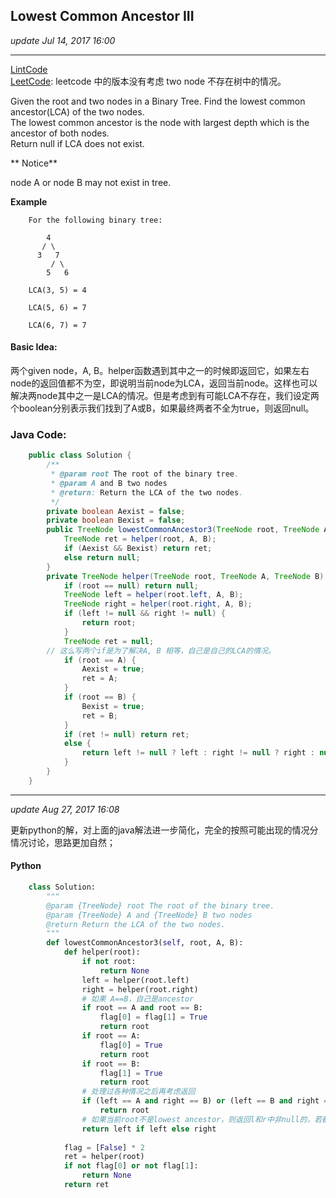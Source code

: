 ## Lowest Common Ancestor III
_update Jul 14, 2017 16:00_

---
[LintCode](http://www.lintcode.com/en/problem/lowest-common-ancestor-iii/)  
[LeetCode](https://leetcode.com/problems/lowest-common-ancestor-of-a-binary-tree/description/): leetcode 中的版本没有考虑 two node 不存在树中的情况。

Given the root and two nodes in a Binary Tree. Find the lowest common ancestor(LCA) of the two nodes.  
The lowest common ancestor is the node with largest depth which is the ancestor of both nodes.  
Return null if LCA does not exist.

** Notice**  

node A or node B may not exist in tree.  
  
**Example**  

        For the following binary tree:
          
            4
           / \
          3   7
             / \
            5   6
            
        LCA(3, 5) = 4
          
        LCA(5, 6) = 7
          
        LCA(6, 7) = 7

#### Basic Idea:
两个given node，A, B。helper函数遇到其中之一的时候即返回它，如果左右node的返回值都不为空，即说明当前node为LCA，返回当前node。这样也可以解决两node其中之一是LCA的情况。但是考虑到有可能LCA不存在，我们设定两个boolean分别表示我们找到了A或B，如果最终两者不全为true，则返回null。

### Java Code:
```java
    public class Solution {
        /**
         * @param root The root of the binary tree.
         * @param A and B two nodes
         * @return: Return the LCA of the two nodes.
         */
        private boolean Aexist = false;
        private boolean Bexist = false;
        public TreeNode lowestCommonAncestor3(TreeNode root, TreeNode A, TreeNode B) {
            TreeNode ret = helper(root, A, B);
            if (Aexist && Bexist) return ret;
            else return null;
        }
        private TreeNode helper(TreeNode root, TreeNode A, TreeNode B) {
            if (root == null) return null;
            TreeNode left = helper(root.left, A, B);
            TreeNode right = helper(root.right, A, B);
            if (left != null && right != null) {
                return root;
            }
            TreeNode ret = null;
        // 这么写两个if是为了解决A, B 相等，自己是自己的LCA的情况。
            if (root == A) {
                Aexist = true;
                ret = A;
            }
            if (root == B) {
                Bexist = true;
                ret = B;
            }
            if (ret != null) return ret;
            else {
                return left != null ? left : right != null ? right : null;
            }
        }
    }
```

---
_update Aug 27, 2017  16:08_

更新python的解，对上面的java解法进一步简化，完全的按照可能出现的情况分情况讨论，思路更加自然；
#### Python
```python
    class Solution:
        """
        @param {TreeNode} root The root of the binary tree.
        @param {TreeNode} A and {TreeNode} B two nodes
        @return Return the LCA of the two nodes.
        """ 
        def lowestCommonAncestor3(self, root, A, B):
            def helper(root):
                if not root:
                    return None
                left = helper(root.left)
                right = helper(root.right)
                # 如果 A==B，自己是ancestor
                if root == A and root == B:
                    flag[0] = flag[1] = True
                    return root
                if root == A:
                    flag[0] = True
                    return root
                if root == B:
                    flag[1] = True
                    return root
                # 处理过各种情况之后再考虑返回
                if (left == A and right == B) or (left == B and right == A):
                    return root
                # 如果当前root不是lowest ancestor，则返回l和r中非null的，若都是null，则返回null
                return left if left else right
                
            flag = [False] * 2
            ret = helper(root)
            if not flag[0] or not flag[1]:
                return None
            return ret
```

